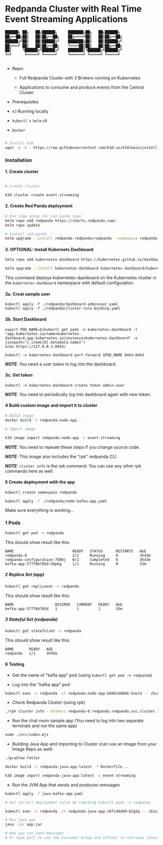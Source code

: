 # Redpanda Cluster with Real Time Event Streaming Applications 


```bash
██████╗ ██╗   ██╗██████╗     ███████╗██╗   ██╗██████╗ 
██╔══██╗██║   ██║██╔══██╗    ██╔════╝██║   ██║██╔══██╗
██████╔╝██║   ██║██████╔╝    ███████╗██║   ██║██████╔╝
██╔═══╝ ██║   ██║██╔══██╗    ╚════██║██║   ██║██╔══██╗
██║     ╚██████╔╝██████╔╝    ███████║╚██████╔╝██████╔╝
╚═╝      ╚═════╝ ╚═════╝     ╚══════╝ ╚═════╝ ╚═════╝ 
                                                      
```

- Repo:

  - Full Redpanda Cluster with 3 Brokers running on Kubernetes

  - Applications to consume and produce events from the Central Cluster

- Prerequisites

- `k3` Running locally
- `kubectl` + `helm` cli
- `Docker`


```bash

# Install k3d
wget -q -O - https://raw.githubusercontent.com/k3d-io/k3d/main/install.sh | bash
```

### Installation

#### 1. Create cluster

```bash

# Create cluster

k3d cluster create event-streaming

```

#### 2. Create Red Panda deployment


```bash
# One time setup for red panda repo
helm repo add redpanda https://charts.redpanda.com/
helm repo update

# Install red-panda
helm upgrade --install redpanda redpanda/redpanda --namespace redpanda --create-namespace --wait --values=./redpanda/k3d-values.yaml

```

#### 3. OPTIONAL: Install Kubernets Dashboard

```bash
helm repo add kubernetes-dashboard https://kubernetes.github.io/dashboard/

helm upgrade --install kubernetes-dashboard kubernetes-dashboard/kubernetes-dashboard --create-namespace --namespace kubernetes-dashboard

```
This command deploys kubernetes-dashboard on the Kubernetes cluster in the ```kubernetes-dashboard``` namespace with default configuration. 


#### 3a. Creat sample user

```
kubectl apply -f ./redpanda/dashboard-adminuser.yaml
kubectl apply -f ./redpanda/cluster-role-binding.yaml

```


#### 3b. Start Daskboard

```
export POD_NAME=$(kubectl get pods -n kubernetes-dashboard -l "app.kubernetes.io/name=kubernetes-dashboard,app.kubernetes.io/instance=kubernetes-dashboard" -o jsonpath="{.items[0].metadata.name}")
echo https://127.0.0.1:8443/

kubectl -n kubernetes-dashboard port-forward $POD_NAME 8443:8443
```

***NOTE***: You need a user token to log into the dashboard.


#### 3c. Get token

```
kubectl -n kubernetes-dashboard create token admin-user
```
 ***NOTE***: You need to periodically log into dashboard again with new token.


#### 4 Build custom image and import it to cluster

```bash
# BUILD image
docker build -t redpanda-node-app .

# Import image

k3d image import redpanda-node-app -c event-streaming

```

***NOTE***: You need to repeate these steps if you change source code.

***NOTE***: This image also includes the "rpk" redpanda CLI.
  

***NOTE***: ```cluster info``` is the rpk command. You can use any other rpk commands here as well.

#### 5 Create deployment with the app

 ```bash
kubectl create namespace redpanda

kubectl apply -f ./redpanda/node-kafka-app.yaml
```

Make sure everything is working...
### 1 Pods
 ```bash
kubectl get pod -n redpanda
```

This should show result like this:
``` 
NAME                           READY   STATUS      RESTARTS   AGE
redpanda-0                     2/2     Running     0          3h43m
redpanda-configuration-7586j   0/1     Completed   0          3h43m
kefka-app-57776b785d-58pkg     1/1     Running     0          33m

```
##### 2 Replica Set (app)
 ```bash
kubectl get replicaset -n redpanda
```

This should show result like this:
```
NAME                   DESIRED   CURRENT   READY   AGE
kefka-app-57776b785d   1         1         1       35m
```


##### 3 Stateful Set (redpanda)

 ```bash
kubectl get statefulset -n redpanda
```
This should show result like this:
```
NAME       READY   AGE
redpanda   1/1     3h45m
```


#### 6 Testing

- Get the name of "kafla app" pod (using ```kubectl get pod -n redpanda```)

- Log into the "kafka app" pod

```bash
kubectl exec -n redpanda -it redpanda-node-app-6d46cb8bb6-5nwl4 -- /bin/sh
```

- Check Redpanda Cluster (using rpk)

```bash
./rpk cluster info --brokers redpanda-0.redpanda.redpanda.svc.cluster.local.:9093
```

- Run the chat room sample app (You need to log into two separate terminals and run the same app)

```bash
node ./src/index.mjs

```

- Building Java App and importing to Cluster (can use an Image from your Image Repo as well)

```bash
./gradlew fatJar

docker build -t redpanda-java-app:latest -f Dockerfile ..

k3d image import redpanda-java-app:latest -c event-streaming

```

- Run the JVM App that sends and produces messages

```bash
kubectl apply -f java-kafka-app.yaml

# Get correct deployment value by checking kubectl pods -n redpanda

kubectl exec -n redpanda -it redpanda-java-app-c67c4ddd9-62gdq -- /bin/sh

# Run java app
java -jar app.jar

# Now you can send messages - 
# Or type poll to use the Consumer Group and offsets to retrieve latest messages
```
